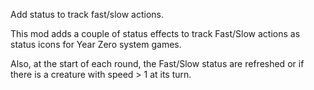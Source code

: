 Add status to track fast/slow actions.

This mod adds a couple of status effects to track Fast/Slow actions as status icons for Year Zero system games.

Also, at the start of each round, the Fast/Slow status are refreshed or if there is a creature with speed > 1 at its turn.
